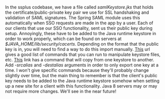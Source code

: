 In the ssplus codebase, we have a file called _samlKeystore.jks_ that holds the certificate/public-private key pair we use for SSL handshaking and validation of SAML signatures. The Spring SAML module uses this automatically when SSO requests are made in the app by a user. Each of our clients that use our SSO functionality, sent us their public key during setup. Annoyingly, these have to be added to the Java runtime keystore in order to work properly, which can be found on servers at _$JAVA_HOME/lib/security/cacerts_. Depending on the format that the public key is in, you will need to find a way to do this import manually. [This](https://www.sslshopper.com/article-most-common-java-keytool-keystore-commands.html) url gives a good list of commands that you can run to manipulate keystore files, etc. [This](https://cinhtau.net/2016/03/11/copy-contents-of-java-keystore-to-another-keystore/) link has a command that will copy from one keystore to another. Add _-srcalias_ and _-destalias_ arguments in order to only export one key at a time. I won't give specific commands because they'll probably change slightly over time, but the main thing to remember is that the client's public key needs to be added to the Java runtime keystore somehow when setting up a new site for a client with this functionality. Java 8 servers may or may not require more changes. We'll see in the near future!